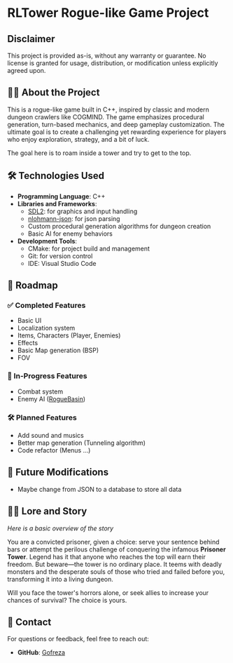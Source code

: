# RLTower Rogue-like Game Project

## Disclaimer

This project is provided as-is, without any warranty or guarantee. No license is granted for usage, distribution, or modification unless explicitly agreed upon.


## 🧙‍♂️ About the Project

This is a rogue-like game built in C++, inspired by classic and modern dungeon crawlers like COGMIND. The game emphasizes procedural generation, turn-based mechanics, and deep gameplay customization. The ultimate goal is to create a challenging yet rewarding experience for players who enjoy exploration, strategy, and a bit of luck.

The goal here is to roam inside a tower and try to get to the top.

## 🛠️ Technologies Used

- **Programming Language**: C++
- **Libraries and Frameworks**:
  - [SDL2](https://www.libsdl.org/): for graphics and input handling
  - [nlohmann-json](https://github.com/nlohmann/json): for json parsing
  - Custom procedural generation algorithms for dungeon creation
  - Basic AI for enemy behaviors
- **Development Tools**:
  - CMake: for project build and management
  - Git: for version control
  - IDE: Visual Studio Code

## 📜 Roadmap

### ✅ Completed Features

- Basic UI
- Localization system
- Items, Characters (Player, Enemies)
- Effects
- Basic Map generation (BSP)
- FOV

### 🚧 In-Progress Features

- Combat system
- Enemy AI ([RogueBasin](https://roguebasin.com/index.php/A_Better_Monster_AI))

### 🛠️ Planned Features

- Add sound and musics
- Better map generation (Tunneling algorithm)
- Code refactor (Menus ...)

## 🔮 Future Modifications

- Maybe change from JSON to a database to store all data

## 🧝‍♂️ Lore and Story

*Here is a basic overview of the story*

You are a convicted prisoner, given a choice: serve your sentence behind bars or attempt the perilous challenge of conquering the infamous **Prisoner Tower**. Legend has it that anyone who reaches the top will earn their freedom. But beware—the tower is no ordinary place. It teems with deadly monsters and the desperate souls of those who tried and failed before you, transforming it into a living dungeon.

Will you face the tower's horrors alone, or seek allies to increase your chances of survival? The choice is yours.


## 💬 Contact

For questions or feedback, feel free to reach out:

- **GitHub**: [Gofreza](https://github.com/Gofreza)

